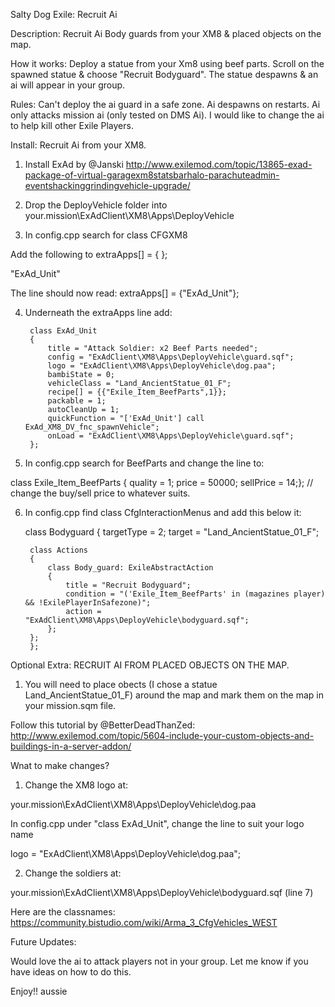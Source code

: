 Salty Dog Exile: Recruit Ai

Description: Recruit Ai Body guards from your XM8 & placed objects on the map. 

How it works: Deploy a statue from your Xm8 using beef parts. Scroll on the spawned statue & choose "Recruit Bodyguard". The statue despawns & an ai will appear in your group. 

Rules: Can't deploy the ai guard in a safe zone. Ai despawns on restarts. Ai only attacks mission ai (only tested on DMS Ai).
I would like to change the ai to help kill other Exile Players.


Install: Recruit Ai from your XM8.

1. Install ExAd by @Janski http://www.exilemod.com/topic/13865-exad-package-of-virtual-garagexm8statsbarhalo-parachuteadmin-eventshackinggrindingvehicle-upgrade/

2. Drop the DeployVehicle folder into your.mission\ExAdClient\XM8\Apps\DeployVehicle

3. In config.cpp search for class CFGXM8

Add the following to extraApps[] = { };

"ExAd_Unit" 

The line should now read:  extraApps[] = {"ExAd_Unit"};

4. Underneath the extraApps line add:

		class ExAd_Unit
		{
			title = "Attack Soldier: x2 Beef Parts needed";
			config = "ExAdClient\XM8\Apps\DeployVehicle\guard.sqf";
			logo = "ExAdClient\XM8\Apps\DeployVehicle\dog.paa";
			bambiState = 0;
			vehicleClass = "Land_AncientStatue_01_F";
			recipe[] = {{"Exile_Item_BeefParts",1}};
			packable = 1;
			autoCleanUp = 1;
			quickFunction = "['ExAd_Unit'] call ExAd_XM8_DV_fnc_spawnVehicle";
			onLoad = "ExAdClient\XM8\Apps\DeployVehicle\guard.sqf";
		};

5. In config.cpp search for BeefParts and change the line to:

class Exile_Item_BeefParts			{ quality = 1; price = 50000; sellPrice = 14;}; // change the buy/sell price to whatever suits.

6. In config.cpp find class CfgInteractionMenus and add this below it:

	class Bodyguard
	{
		targetType = 2;
		target = "Land_AncientStatue_01_F";

		class Actions 
		{
			class Body_guard: ExileAbstractAction
			{
				title = "Recruit Bodyguard";
				condition = "('Exile_Item_BeefParts' in (magazines player) && !ExilePlayerInSafezone)";
				action = "ExAdClient\XM8\Apps\DeployVehicle\bodyguard.sqf";
			};
		};
		};
	

Optional Extra: RECRUIT AI FROM PLACED OBJECTS ON THE MAP.

1. You will need to place obects (I chose a statue Land_AncientStatue_01_F) around the map and mark them on the map in your mission.sqm file.

Follow this tutorial by @BetterDeadThanZed: http://www.exilemod.com/topic/5604-include-your-custom-objects-and-buildings-in-a-server-addon/

Wnat to make changes?

1. Change the XM8 logo at:

your.mission\ExAdClient\XM8\Apps\DeployVehicle\dog.paa

In config.cpp under "class ExAd_Unit", change the line to suit your logo name

logo = "ExAdClient\XM8\Apps\DeployVehicle\dog.paa";

2. Change the soldiers at:

your.mission\ExAdClient\XM8\Apps\DeployVehicle\bodyguard.sqf (line 7)

Here are the classnames: https://community.bistudio.com/wiki/Arma_3_CfgVehicles_WEST 


Future Updates:

Would love the ai to attack players not in your group. Let me know if you have ideas on how to do this.

Enjoy!!
aussie

